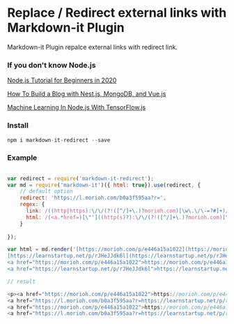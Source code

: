 

# Replace / Redirect external links with Markdown-it Plugin

Markdown-it Plugin repalce external links with redirect link.

### If you don't know Node.js 

[Node.js Tutorial for Beginners in 2020](https://morioh.com/p/0907cef2141c)

[How To Build a Blog with Nest.js, MongoDB, and Vue.js](https://morioh.com/p/74ffc8a798bb)

[Machine Learning In Node.js With TensorFlow.js](https://morioh.com/p/a517bc403340)



### Install

```js
npm i markdown-it-redirect --save
```

### Example

```js

var redirect = require('markdown-it-redirect');
var md = require('markdown-it')({ html: true}).use(redirect, {  
    // default option  
    redirect: 'https://l.morioh.com/b0a3f595aa?r=',
    regex: {
      link: /((http|https):\/\/(?!([^/]+\.)?morioh.com)[\w\.\/\-=?#]+)/i,
      html: /(<a.*href=)[\"']((http(s)?):\/\/(?!([^/]+\.)?morioh.com)[\w\.\/\-=?#]+)[\"']/gm
    }
  
});

var html = md.render('[https://morioh.com/p/e446a15a1022](https://morioh.com/p/e446a15a1022)\
[https://learnstartup.net/p/rJHeJJdk6l](https://learnstartup.net/p/rJHeJJdk6l)\
<a href="https://morioh.com/p/e446a15a1022">https://morioh.com/p/e446a15a1022</a>\
<a href="https://learnstartup.net/p/rJHeJJdk6l">https://learnstartup.net/p/rJHeJJdk6l</a>');

```

```js
// result

<p><a href="https://morioh.com/p/e446a15a1022">https://morioh.com/p/e446a15a1022</a>
<a href="https://l.morioh.com/b0a3f595aa?r=https://learnstartup.net/p/rJHeJJdk6l" rel="nofollow" target="_blank">https://learnstartup.net/p/rJHeJJdk6l</a>
<a href="https://morioh.com/p/e446a15a1022">https://morioh.com/p/e446a15a1022</a>
<a href="https://l.morioh.com/b0a3f595aa?r=https://learnstartup.net/p/rJHeJJdk6l" rel="nofollow" target="_blank">https://learnstartup.net/p/rJHeJJdk6l</a></p>

```

